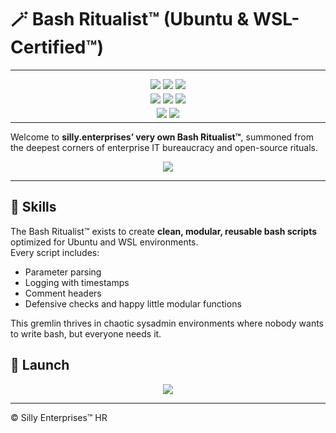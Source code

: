 # 🪄 Bash Ritualist™ (Ubuntu & WSL-Certified™)

---

<p align="center" style="margin-bottom: -10px;">
  <img src="https://img.shields.io/badge/💼%20Certified-WSL-blueviolet" />
  <img src="https://img.shields.io/badge/🐧%20Ubuntu%20Ready-22.04%20%7C%2020.04-91bcea" />
  <img src="https://img.shields.io/badge/🧙‍♂️%20Bash%20Level-Wizard™-e8a3c3" />
</p>
<p align="center" style="margin-bottom: -10px;">
  <img src="https://img.shields.io/badge/🔁%20Modular-Scripts-orange" />
  <img src="https://img.shields.io/badge/📜%20Shebang-Included-yellow" />
  <img src="https://img.shields.io/badge/✨%20Output-Perfect™-pink" />
</p>
<p align="center" style="margin-bottom: -10px;">
  <img src="https://img.shields.io/badge/🏳️‍⚧️%20Team-Gremlins™-78c7c7" />
  <img src="https://img.shields.io/badge/🛠️%20Built%20by-silly.enterprises-ffaad4" />
</p>

---

Welcome to **silly.enterprises’ very own Bash Ritualist™**, summoned from the deepest corners of enterprise IT
bureaucracy and open-source rituals.

<p align="center">
  <a href="https://chatgpt.com/g/g-67e27ddd10348191893793e099d0d248-bash-ritualisttm" target="_blank">
    <img src="https://img.shields.io/badge/🪄%20Launch%20Gremlin-Bash%20Ritualist™-ffaad4?style=for-the-badge" />
  </a>
</p>


----

## 🧠 Skills

The Bash Ritualist™ exists to create **clean, modular, reusable bash scripts** optimized for Ubuntu and WSL
environments.  
Every script includes:

- Parameter parsing
- Logging with timestamps
- Comment headers
- Defensive checks and happy little modular functions

This gremlin thrives in chaotic sysadmin environments where nobody wants to write bash, but everyone needs it.

## 🚀 Launch

<p align="center">
  <a href="https://chatgpt.com/g/g-67e27ddd10348191893793e099d0d248-bash-ritualisttm" target="_blank">
    <img src="https://img.shields.io/badge/🪄%20Launch%20Gremlin-Bash%20Ritualist™-ffaad4?style=for-the-badge" />
  </a>
</p>


---

© Silly Enterprises™ HR